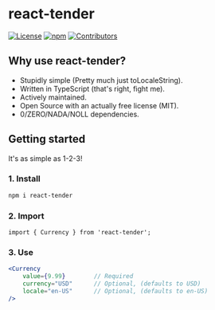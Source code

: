 # react-tender

[![License](https://img.shields.io/github/license/filiphsandstrom/react-tender.svg)](https://github.com/filiphsandstrom/react-tender/blob/master/LICENSE) [![npm](https://img.shields.io/npm/dt/react-tender)](https://www.npmjs.com/package/react-tender) [![Contributors](https://img.shields.io/github/contributors/filiphsandstrom/react-tender.svg)](https://github.com/filiphsandstrom/react-tender/graphs/contributors)

## Why use react-tender?

-   Stupidly simple (Pretty much just toLocaleString).
-   Written in TypeScript (that's right, fight me).
-   Actively maintained.
-   Open Source with an actually free license (MIT).
-   0/ZERO/NADA/NOLL dependencies.

## Getting started

It's as simple as 1-2-3!

### 1. Install

```bash
npm i react-tender
```

### 2. Import

```tsx
import { Currency } from 'react-tender';
```

### 3. Use

```jsx
<Currency
    value={9.99}        // Required
    currency="USD"      // Optional, (defaults to USD)
    locale="en-US"      // Optional, (defaults to en-US)
/>
```
